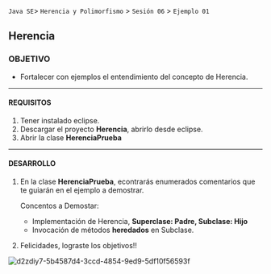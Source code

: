 
`Java SE`> `Herencia y Polimorfismo` > `Sesión 06` > `Ejemplo 01`

## Herencia

### OBJETIVO

- Fortalecer con ejemplos el entendimiento del concepto de Herencia.

<hr>

#### REQUISITOS

1. Tener instalado eclipse.
2. Descargar el proyecto <b>Herencia</b>, abrirlo desde eclipse.
3. Abrir la clase <b>HerenciaPrueba</b>

<hr>

#### DESARROLLO

1. En la clase <b>HerenciaPrueba</b>, econtrarás enumerados comentarios que te guiarán en el ejemplo a demostrar.

   Concentos a Demostar:
   
    <ul>
      <li> Implementación de Herencia, <b>Superclase: Padre, Subclase: Hijo</b>
      <li> Invocación de métodos <b>heredados</b> en Subclase.
   </ul>

2. Felicidades, lograste los objetivos!!

![d2zdiy7-5b4587d4-3ccd-4854-9ed9-5df10f56593f](https://user-images.githubusercontent.com/56565204/67425280-51a5c600-f59d-11e9-9baf-5ef3aeca8a11.png)
